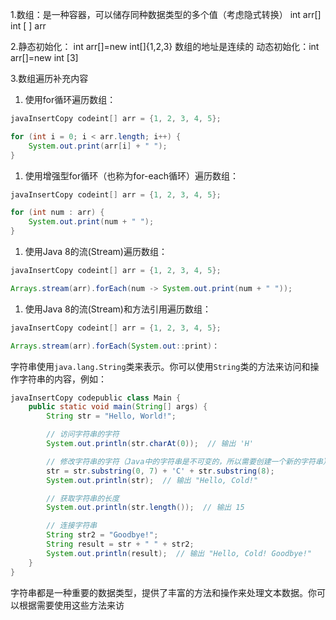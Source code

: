 1.数组：是一种容器，可以储存同种数据类型的多个值（考虑隐式转换） int arr[]    int [ ]  arr

 2.静态初始化： int arr[]=new int[]{1,2,3} 数组的地址是连续的 动态初始化：int arr[]=new int [3] 

3.数组遍历补充内容

1. 使用for循环遍历数组：

```java
javaInsertCopy codeint[] arr = {1, 2, 3, 4, 5};

for (int i = 0; i < arr.length; i++) {
    System.out.print(arr[i] + " ");
}
```

1. 使用增强型for循环（也称为for-each循环）遍历数组：

```java
javaInsertCopy codeint[] arr = {1, 2, 3, 4, 5};

for (int num : arr) {
    System.out.print(num + " ");
}
```

1. 使用Java 8的流(Stream)遍历数组：

```java
javaInsertCopy codeint[] arr = {1, 2, 3, 4, 5};

Arrays.stream(arr).forEach(num -> System.out.print(num + " "));
```

1. 使用Java 8的流(Stream)和方法引用遍历数组：

```java
javaInsertCopy codeint[] arr = {1, 2, 3, 4, 5};

Arrays.stream(arr).forEach(System.out::print)：
```



字符串使用`java.lang.String`类来表示。你可以使用`String`类的方法来访问和操作字符串的内容，例如：

```java
javaInsertCopy codepublic class Main {
    public static void main(String[] args) {
        String str = "Hello, World!";

        // 访问字符串的字符
        System.out.println(str.charAt(0));  // 输出 'H'

        // 修改字符串的字符（Java中的字符串是不可变的，所以需要创建一个新的字符串）
        str = str.substring(0, 7) + 'C' + str.substring(8);
        System.out.println(str);  // 输出 "Hello, Cold!"

        // 获取字符串的长度
        System.out.println(str.length());  // 输出 15

        // 连接字符串
        String str2 = "Goodbye!";
        String result = str + " " + str2;
        System.out.println(result);  // 输出 "Hello, Cold! Goodbye!"
    }
}
```

字符串都是一种重要的数据类型，提供了丰富的方法和操作来处理文本数据。你可以根据需要使用这些方法来访